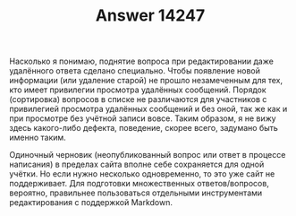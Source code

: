 ﻿---
title: "Answer 14247"
se.owner.user_id: 176217
se.owner.display_name: "αλεχολυτ"
se.owner.link: "https://ru.meta.stackoverflow.com/users/176217/%ce%b1%ce%bb%ce%b5%cf%87%ce%bf%ce%bb%cf%85%cf%84"
se.answer_id: 14247
se.question_id: 14246
se.post_type: answer
se.is_accepted: False
---
<p>Насколько я понимаю, поднятие вопроса при редактировании даже удалённого ответа сделано специально. Чтобы появление новой информации (или удаление старой) не прошло незамеченным для тех, кто имеет привилегии просмотра удалённых сообщений. Порядок (сортировка) вопросов в списке не различаются для участников с привилегией просмотра удалённых сообщений и без оной, так же как и при просмотре без учётной записи вовсе. Таким образом, я не вижу здесь какого-либо дефекта, поведение, скорее всего, задумано быть именно таким.</p>
<p>Одиночный черновик (неопубликованный вопрос или ответ в процессе написания) в пределах сайта вполне себе сохраняется для одной учётки. Но если нужно несколько одновременно, то это уже сайт не поддерживает. Для подготовки множественных ответов/вопросов, вероятно, правильнее пользоваться отдельными инструментами редактирования с поддержкой Markdown.</p>
